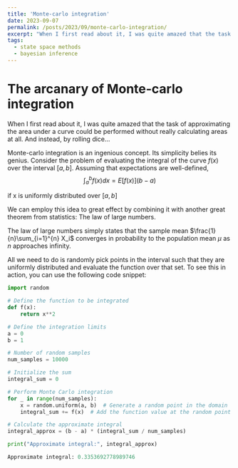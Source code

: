 ```yaml
---
title: 'Monte-carlo integration'
date: 2023-09-07
permalink: /posts/2023/09/monte-carlo-integration/
excerpt: "When I first read about it, I was quite amazed that the task of approximating the area under a curve could be performed without really calculating areas at all. And instead, by rolling dice..."
tags:
  - state space methods
  - bayesian inference
---
```


# The arcanary of Monte-carlo integration 
When I first read about it, I was quite amazed that the task of approximating the area under a curve could be performed without really calculating areas at all. And instead, by rolling dice...

Monte-carlo integration is an ingenious concept. Its simplicity belies its genius. Consider the problem of evaluating the integral of the curve $f(x)$ over the interval $[a,b]$. Assuming that expectations are well-defined, 
$$\int_a^b f(x) dx = E[f(x)](b-a)$$

if x is uniformly distributed over $[a,b]$

We can employ this idea to great effect by combining it with another great theorem from statistics: The law of large numbers.

The law of large numbers simply states that the sample mean $\frac{1}{n}\sum_{i=1}^{n} X_i$ converges in probability to the population mean $\mu$ as $n$ approaches infinity.

All we need to do is randomly pick points in the interval such that they are uniformly distributed and evaluate the function over that set. To see this in action, you can use the following code snippet:


```python
import random

# Define the function to be integrated
def f(x):
    return x**2

# Define the integration limits
a = 0
b = 1

# Number of random samples
num_samples = 10000

# Initialize the sum
integral_sum = 0

# Perform Monte Carlo integration
for _ in range(num_samples):
    x = random.uniform(a, b)  # Generate a random point in the domain
    integral_sum += f(x)  # Add the function value at the random point

# Calculate the approximate integral
integral_approx = (b - a) * (integral_sum / num_samples)

print("Approximate integral:", integral_approx)

Approximate integral: 0.3353692778989746
```

